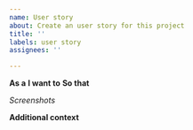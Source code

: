 ```yaml
---
name: User story
about: Create an user story for this project
title: ''
labels: user story
assignees: ''

---
```


**As a**
**I want to**
**So that**

*Screenshots*

**Additional context**

